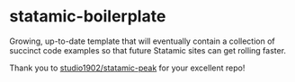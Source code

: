 # statamic-boilerplate
Growing, up-to-date template that will eventually contain a collection of succinct code examples so that future Statamic sites can get rolling faster.

Thank you to [studio1902/statamic-peak](https://github.com/studio1902/statamic-peak) for your excellent repo!
